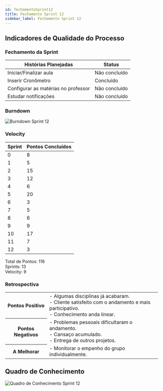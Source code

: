 ```yaml
---
id: fechamentoSprint12
title: Fechamento Sprint 12
sidebar_label: Fechamento Sprint 12
---
```


## Indicadores de Qualidade do Processo

### Fechamento da Sprint

| Histórias Planejadas | Status |
|----------------------|--------|
| Iniciar/Finalizar aula | Não concluído |
| Inserir Cronômetro | Concluído |
| Configurar as matérias no professor | Não concluído |
| Estudar notificações | Não concluído |

### Burndown

![Burndown Sprint 12](https://raw.githubusercontent.com/fga-eps-mds/2020.1-Conecta-Ensina-Wiki/master/website/static/img/sprints/burndown_sprint12.png)

### Velocity

| Sprint | Pontos Concluídos |
|--------|-------------------|
| 0 | 8 |
| 1 | 5 |
| 2 | 15 |
| 3 | 12 |
| 4 | 6 |
| 5 | 20 |
| 6 | 3 |
| 7 | 5 |
| 8 | 6 |
| 9 | 9 |
| 10 | 17 |
| 11 | 7 |
| 12 | 3 |

Total de Pontos: 116 <br>
Sprints: 13 <br>
Velocity: 9 <br>

### Retrospectiva

<table>
<tr>

<th> Pontos Positivo  </th>
<td>
- Algumas disciplinas já acabaram. <br>
- Cliente satisfeito com o andamento e mais participativo. <br>
- Conhecimento anda linear. <br>
</td>
</tr>

<tr>
<th> Pontos Negativos </th>
<td>
- Problemas pessoais dificultaram o andamento. <br>
- Cansaço acumulado. <br>
- Entrega de outros projetos. <br>
</td>
</tr>

<tr>
<th> A Melhorar </th>
<td>
- Monitorar o empenho do grupo individualmente. <br>
</td>
</tr>
</table>

## Quadro de Conhecimento

![Quadro de Conhecimento Sprint 12](https://raw.githubusercontent.com/fga-eps-mds/2020.1-Conecta-Ensina-Wiki/master/website/static/img/sprints/quadro_de_conhecimento_sprint12.png)
